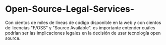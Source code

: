 # Open-Source-Legal-Services-
Con cientos de miles de líneas de código disponible en la web y con cientos de licencias "F/OSS" y "Source Available", es importante entender cuáles podrían ser las implicaciones legales en la decisión de usar tecnología open source.  
